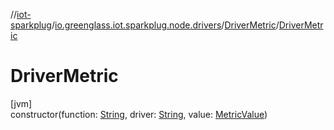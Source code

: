 //[iot-sparkplug](../../../index.md)/[io.greenglass.iot.sparkplug.node.drivers](../index.md)/[DriverMetric](index.md)/[DriverMetric](-driver-metric.md)

# DriverMetric

[jvm]\
constructor(function: [String](https://kotlinlang.org/api/latest/jvm/stdlib/kotlin/-string/index.html), driver: [String](https://kotlinlang.org/api/latest/jvm/stdlib/kotlin/-string/index.html), value: [MetricValue](../../io.greenglass.iot.sparkplug.datatypes/-metric-value/index.md))
